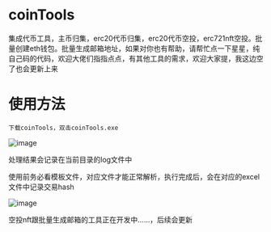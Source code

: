 # coinTools
集成代币工具，主币归集，erc20代币归集，erc20代币空投，erc721nft空投。批量创建eth钱包。批量生成邮箱地址，如果对你也有帮助，请帮忙点一下星星，纯自己码的代码，欢迎大佬们指指点点，有其他工具的需求，欢迎大家提，我这边空了也会更新上来

# 使用方法
```
下载coinTools，双击coinTools.exe
```
![image](https://user-images.githubusercontent.com/39045850/148506114-89b1352c-56c5-4964-8d85-771ecb97a2e2.png)


处理结果会记录在当前目录的log文件中

使用前务必看模板文件，对应文件才能正常解析，执行完成后，会在对应的excel文件中记录交易hash

![image](https://user-images.githubusercontent.com/39045850/148506463-d316a9f8-861f-4db5-8772-cf32d540b741.png)


空投nft跟批量生成邮箱的工具正在开发中……，后续会更新
